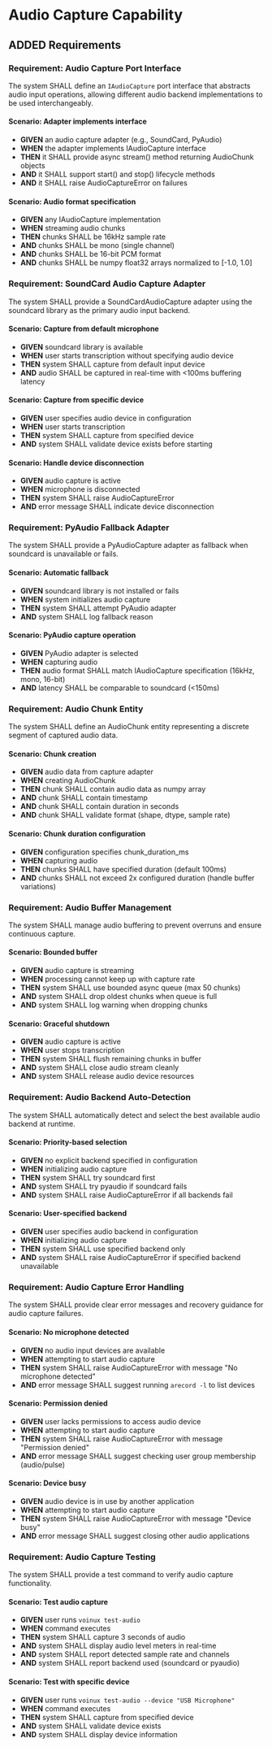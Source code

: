 # Audio Capture Capability

## ADDED Requirements

### Requirement: Audio Capture Port Interface
The system SHALL define an `IAudioCapture` port interface that abstracts audio input operations, allowing different audio backend implementations to be used interchangeably.

#### Scenario: Adapter implements interface
- **GIVEN** an audio capture adapter (e.g., SoundCard, PyAudio)
- **WHEN** the adapter implements IAudioCapture interface
- **THEN** it SHALL provide async stream() method returning AudioChunk objects
- **AND** it SHALL support start() and stop() lifecycle methods
- **AND** it SHALL raise AudioCaptureError on failures

#### Scenario: Audio format specification
- **GIVEN** any IAudioCapture implementation
- **WHEN** streaming audio chunks
- **THEN** chunks SHALL be 16kHz sample rate
- **AND** chunks SHALL be mono (single channel)
- **AND** chunks SHALL be 16-bit PCM format
- **AND** chunks SHALL be numpy float32 arrays normalized to [-1.0, 1.0]

### Requirement: SoundCard Audio Capture Adapter
The system SHALL provide a SoundCardAudioCapture adapter using the soundcard library as the primary audio input backend.

#### Scenario: Capture from default microphone
- **GIVEN** soundcard library is available
- **WHEN** user starts transcription without specifying audio device
- **THEN** system SHALL capture from default input device
- **AND** audio SHALL be captured in real-time with <100ms buffering latency

#### Scenario: Capture from specific device
- **GIVEN** user specifies audio device in configuration
- **WHEN** user starts transcription
- **THEN** system SHALL capture from specified device
- **AND** system SHALL validate device exists before starting

#### Scenario: Handle device disconnection
- **GIVEN** audio capture is active
- **WHEN** microphone is disconnected
- **THEN** system SHALL raise AudioCaptureError
- **AND** error message SHALL indicate device disconnection

### Requirement: PyAudio Fallback Adapter
The system SHALL provide a PyAudioCapture adapter as fallback when soundcard is unavailable or fails.

#### Scenario: Automatic fallback
- **GIVEN** soundcard library is not installed or fails
- **WHEN** system initializes audio capture
- **THEN** system SHALL attempt PyAudio adapter
- **AND** system SHALL log fallback reason

#### Scenario: PyAudio capture operation
- **GIVEN** PyAudio adapter is selected
- **WHEN** capturing audio
- **THEN** audio format SHALL match IAudioCapture specification (16kHz, mono, 16-bit)
- **AND** latency SHALL be comparable to soundcard (<150ms)

### Requirement: Audio Chunk Entity
The system SHALL define an AudioChunk entity representing a discrete segment of captured audio data.

#### Scenario: Chunk creation
- **GIVEN** audio data from capture adapter
- **WHEN** creating AudioChunk
- **THEN** chunk SHALL contain audio data as numpy array
- **AND** chunk SHALL contain timestamp
- **AND** chunk SHALL contain duration in seconds
- **AND** chunk SHALL validate format (shape, dtype, sample rate)

#### Scenario: Chunk duration configuration
- **GIVEN** configuration specifies chunk_duration_ms
- **WHEN** capturing audio
- **THEN** chunks SHALL have specified duration (default 100ms)
- **AND** chunks SHALL not exceed 2x configured duration (handle buffer variations)

### Requirement: Audio Buffer Management
The system SHALL manage audio buffering to prevent overruns and ensure continuous capture.

#### Scenario: Bounded buffer
- **GIVEN** audio capture is streaming
- **WHEN** processing cannot keep up with capture rate
- **THEN** system SHALL use bounded async queue (max 50 chunks)
- **AND** system SHALL drop oldest chunks when queue is full
- **AND** system SHALL log warning when dropping chunks

#### Scenario: Graceful shutdown
- **GIVEN** audio capture is active
- **WHEN** user stops transcription
- **THEN** system SHALL flush remaining chunks in buffer
- **AND** system SHALL close audio stream cleanly
- **AND** system SHALL release audio device resources

### Requirement: Audio Backend Auto-Detection
The system SHALL automatically detect and select the best available audio backend at runtime.

#### Scenario: Priority-based selection
- **GIVEN** no explicit backend specified in configuration
- **WHEN** initializing audio capture
- **THEN** system SHALL try soundcard first
- **AND** system SHALL try pyaudio if soundcard fails
- **AND** system SHALL raise AudioCaptureError if all backends fail

#### Scenario: User-specified backend
- **GIVEN** user specifies audio backend in configuration
- **WHEN** initializing audio capture
- **THEN** system SHALL use specified backend only
- **AND** system SHALL raise AudioCaptureError if specified backend unavailable

### Requirement: Audio Capture Error Handling
The system SHALL provide clear error messages and recovery guidance for audio capture failures.

#### Scenario: No microphone detected
- **GIVEN** no audio input devices are available
- **WHEN** attempting to start audio capture
- **THEN** system SHALL raise AudioCaptureError with message "No microphone detected"
- **AND** error message SHALL suggest running `arecord -l` to list devices

#### Scenario: Permission denied
- **GIVEN** user lacks permissions to access audio device
- **WHEN** attempting to start audio capture
- **THEN** system SHALL raise AudioCaptureError with message "Permission denied"
- **AND** error message SHALL suggest checking user group membership (audio/pulse)

#### Scenario: Device busy
- **GIVEN** audio device is in use by another application
- **WHEN** attempting to start audio capture
- **THEN** system SHALL raise AudioCaptureError with message "Device busy"
- **AND** error message SHALL suggest closing other audio applications

### Requirement: Audio Capture Testing
The system SHALL provide a test command to verify audio capture functionality.

#### Scenario: Test audio capture
- **GIVEN** user runs `voinux test-audio`
- **WHEN** command executes
- **THEN** system SHALL capture 3 seconds of audio
- **AND** system SHALL display audio level meters in real-time
- **AND** system SHALL report detected sample rate and channels
- **AND** system SHALL report backend used (soundcard or pyaudio)

#### Scenario: Test with specific device
- **GIVEN** user runs `voinux test-audio --device "USB Microphone"`
- **WHEN** command executes
- **THEN** system SHALL capture from specified device
- **AND** system SHALL validate device exists
- **AND** system SHALL display device information

